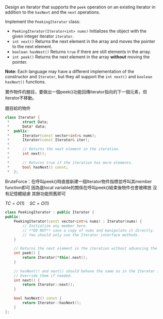 Design an iterator that supports the `peek` operation on an existing iterator in addition to the `hasNext` and the `next` operations.

Implement the `PeekingIterator` class:

-   `PeekingIterator(Iterator<int> nums)` Initializes the object with the given integer iterator `iterator`.
-   `int next()` Returns the next element in the array and moves the pointer to the next element.
-   `boolean hasNext()` Returns `true` if there are still elements in the array.
-   `int peek()` Returns the next element in the array **without** moving the pointer.

**Note:** Each language may have a different implementation of the constructor and `Iterator`, but they all support the `int next()` and `boolean hasNext()` functions.

實作物件的題目，要做出一個peek()功能回傳iterator指向的下一個元素，但iterator不移動。

題目給的物件
```cpp
class Iterator {
 *		struct Data;
 * 		Data* data;
 *  public:
 *		Iterator(const vector<int>& nums);
 * 		Iterator(const Iterator& iter);
 *
 * 		// Returns the next element in the iteration.
 *		int next();
 *
 *		// Returns true if the iteration has more elements.
 *		bool hasNext() const;
 *	};
```

BruteForce：在呼叫peek()時直接新建一個Iterator物件指標並呼叫其member function即可
因為是local variable的關係在呼叫peek()結束後物件也會被釋放  沒有記憶體疑慮
其餘功能照舊即可

$TC=O(1) \quad SC=O(1)$

```cpp
class PeekingIterator : public Iterator {
public:
	PeekingIterator(const vector<int>& nums) : Iterator(nums) {
	    // Initialize any member here.
	    // **DO NOT** save a copy of nums and manipulate it directly.
	    // You should only use the Iterator interface methods.
	}
	
    // Returns the next element in the iteration without advancing the iterator.
	int peek() {
        return Iterator(*this).next();
	}
	
	// hasNext() and next() should behave the same as in the Iterator interface.
	// Override them if needed.
	int next() {
	    return Iterator::next();
	}
	
	bool hasNext() const {
	    return Iterator::hasNext();
	}
};
```